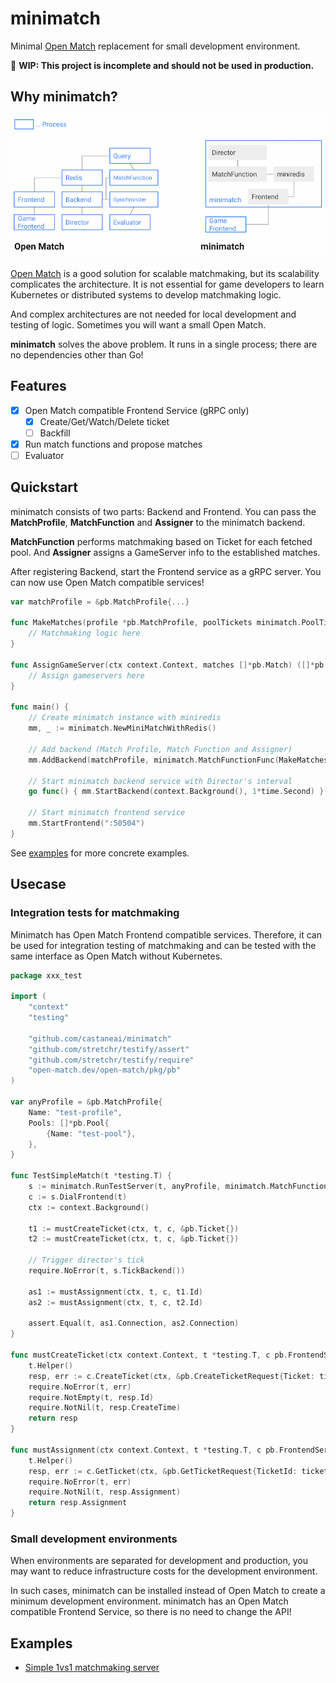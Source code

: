 # minimatch
Minimal [Open Match](https://open-match.dev/) replacement for small development environment.

🚧 **WIP: This project is incomplete and should not be used in production.**

## Why minimatch?

![](./overview.png)

[Open Match](https://open-match.dev/) is a good solution for scalable matchmaking, but its scalability complicates the architecture.
It is not essential for game developers to learn Kubernetes or distributed systems to develop matchmaking logic.

And complex architectures are not needed for local development and testing of logic. Sometimes you will want a small Open Match.

**minimatch** solves the above problem.
It runs in a single process; there are no dependencies other than Go!

## Features

- [x] Open Match compatible Frontend Service (gRPC only)
  - [x] Create/Get/Watch/Delete ticket
  - [ ] Backfill
- [x] Run match functions and propose matches
- [ ] Evaluator

## Quickstart

minimatch consists of two parts: Backend and Frontend.
You can pass the **MatchProfile**,
**MatchFunction** and **Assigner** to the minimatch backend.

**MatchFunction** performs matchmaking based on Ticket for each fetched pool.
And **Assigner** assigns a GameServer info to the established matches.

After registering Backend, start the Frontend service as a gRPC server.
You can now use Open Match compatible services!

```go
var matchProfile = &pb.MatchProfile{...}

func MakeMatches(profile *pb.MatchProfile, poolTickets minimatch.PoolTickets) ([]*pb.Match, error) {
	// Matchmaking logic here
}

func AssignGameServer(ctx context.Context, matches []*pb.Match) ([]*pb.AssignmentGroup, error) {
	// Assign gameservers here
}

func main() {
	// Create minimatch instance with miniredis
	mm, _ := minimatch.NewMiniMatchWithRedis()

	// Add backend (Match Profile, Match Function and Assigner)
	mm.AddBackend(matchProfile, minimatch.MatchFunctionFunc(MakeMatches), minimatch.AssignerFunc(AssignGameServer))

	// Start minimatch backend service with Director's interval
	go func() { mm.StartBackend(context.Background(), 1*time.Second) }()

	// Start minimatch frontend service
	mm.StartFrontend(":50504")
}
```

See [examples](./examples) for more concrete examples.

## Usecase

### Integration tests for matchmaking

Minimatch has Open Match Frontend compatible services.
Therefore, it can be used for integration testing of matchmaking and 
can be tested with the same interface as Open Match without Kubernetes.

```go
package xxx_test

import (
	"context"
	"testing"
  
	"github.com/castaneai/minimatch"
	"github.com/stretchr/testify/assert"
	"github.com/stretchr/testify/require"
	"open-match.dev/open-match/pkg/pb"
)

var anyProfile = &pb.MatchProfile{
	Name: "test-profile",
	Pools: []*pb.Pool{
		{Name: "test-pool"},
	},
}

func TestSimpleMatch(t *testing.T) {
	s := minimatch.RunTestServer(t, anyProfile, minimatch.MatchFunctionFunc(MakeMatches), minimatch.AssignerFunc(AssignGameServer))
	c := s.DialFrontend(t)
	ctx := context.Background()

	t1 := mustCreateTicket(ctx, t, c, &pb.Ticket{})
	t2 := mustCreateTicket(ctx, t, c, &pb.Ticket{})

	// Trigger director's tick
	require.NoError(t, s.TickBackend())

	as1 := mustAssignment(ctx, t, c, t1.Id)
	as2 := mustAssignment(ctx, t, c, t2.Id)

	assert.Equal(t, as1.Connection, as2.Connection)
}

func mustCreateTicket(ctx context.Context, t *testing.T, c pb.FrontendServiceClient, ticket *pb.Ticket) *pb.Ticket {
	t.Helper()
	resp, err := c.CreateTicket(ctx, &pb.CreateTicketRequest{Ticket: ticket})
	require.NoError(t, err)
	require.NotEmpty(t, resp.Id)
	require.NotNil(t, resp.CreateTime)
	return resp
}

func mustAssignment(ctx context.Context, t *testing.T, c pb.FrontendServiceClient, ticketID string) *pb.Assignment {
	t.Helper()
	resp, err := c.GetTicket(ctx, &pb.GetTicketRequest{TicketId: ticketID})
	require.NoError(t, err)
	require.NotNil(t, resp.Assignment)
	return resp.Assignment
}
```

### Small development environments

When environments are separated for development and production,
you may want to reduce infrastructure costs for the development environment.

In such cases, minimatch can be installed instead of Open Match to create a minimum development environment.
minimatch has an Open Match compatible Frontend Service, so there is no need to change the API!


## Examples

- [Simple 1vs1 matchmaking server](./examples/simple1vs1/simple1vs1.go)
